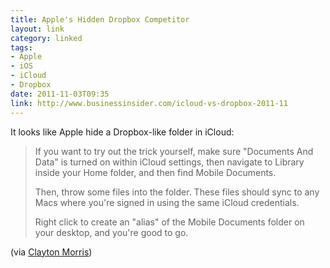 ```yaml
---
title: Apple's Hidden Dropbox Competitor
layout: link
category: linked
tags:
- Apple
- iOS
- iCloud
- Dropbox
date: 2011-11-03T09:35
link: http://www.businessinsider.com/icloud-vs-dropbox-2011-11
---
```


It looks like Apple hide a Dropbox-like folder in iCloud:

> If you want to try out the trick yourself, make sure "Documents And
> Data" is turned on within iCloud settings, then navigate to Library
> inside your Home folder, and then find Mobile Documents.
> 
> Then, throw some files into the folder. These files should sync to any
> Macs where you're signed in using the same iCloud credentials.
> 
> Right click to create an "alias" of the Mobile Documents folder on
> your desktop, and you're good to go.

(via [Clayton
Morris](http://claytonmorris.com/blog/2011/11/2/apples-dropbox-like-folder-syncs-across-all-devices.html
"Apple's Dropbox-link folder syncs across all devices."))
